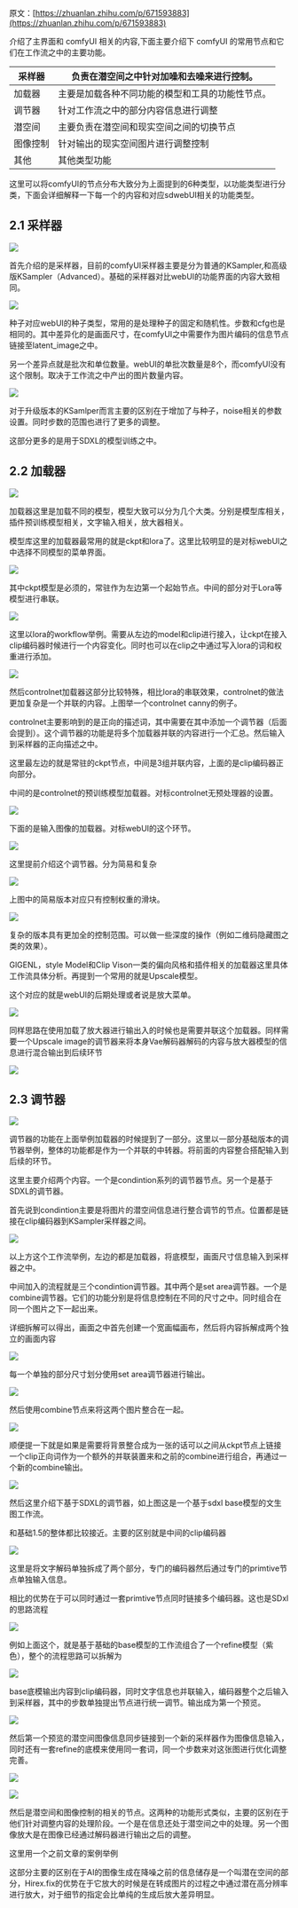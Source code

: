 原文：[https://zhuanlan.zhihu.com/p/671593883](https://zhuanlan.zhihu.com/p/671593883)


介绍了主界面和 comfyUI 相关的内容,下面主要介绍下 comfyUI 的常用节点和它们在工作流之中的主要功能。

| 采样器 | 负责在潜空间之中针对加噪和去噪来进行控制。 |
| ---- | ---- |
| 加载器 | 主要是加载各种不同功能的模型和工具的功能性节点。 |
| 调节器 | 针对工作流之中的部分内容信息进行调整 |
| 潜空间 | 主要负责在潜空间和现实空间之间的切换节点 |
| 图像控制 | 针对输出的现实空间图片进行调整控制 |
| 其他 | 其他类型功能 |

这里可以将comfyUI的节点分布大致分为上面提到的6种类型，以功能类型进行分类，下面会详细解释一下每一个的内容和对应sdwebUI相关的功能类型。

## **2.1 采样器**

![](https://qhdtc.oss-cn-chengdu.aliyuncs.com/obsidian/20240220163757.png)


首先介绍的是采样器，目前的comfyUI采样器主要是分为普通的KSampler,和高级版KSampler（Advanced）。基础的采样器对比webUI的功能界面的内容大致相同。

![](https://qhdtc.oss-cn-chengdu.aliyuncs.com/obsidian/v2-310cb2cc6dc33afe483f30cfc00cde98_b.jpg)

种子对应webUI的种子类型，常用的是处理种子的固定和随机性。步数和cfg也是相同的。其中差异化的是画面尺寸，在comfyUI之中需要作为图片编码的信息节点链接至latent_image之中。

另一个差异点就是批次和单位数量。webUI的单批次数量是8个，而comfyUI没有这个限制。取决于工作流之中产出的图片数量内容。

![](https://qhdtc.oss-cn-chengdu.aliyuncs.com/obsidian/20240220171358.png)

对于升级版本的KSamlper而言主要的区别在于增加了与种子，noise相关的参数设置。同时步数的范围也进行了更多的调整。

这部分更多的是用于SDXL的模型训练之中。

## **2.2 加载器**

![](https://qhdtc.oss-cn-chengdu.aliyuncs.com/obsidian/20240220171606.png)

加载器这里是加载不同的模型，模型大致可以分为几个大类。分别是模型库相关，插件预训练模型相关，文字输入相关，放大器相关。

模型库这里的加载器最常用的就是ckpt和lora了。这里比较明显的是对标webUI之中选择不同模型的菜单界面。

![](https://qhdtc.oss-cn-chengdu.aliyuncs.com/obsidian/v2-2a1e55ae6e65a5fd190441d7160f89bf_b.jpg)

其中ckpt模型是必须的，常驻作为左边第一个起始节点。中间的部分对于Lora等模型进行串联。

![](https://qhdtc.oss-cn-chengdu.aliyuncs.com/obsidian/v2-81fc6e521c8f941bb69f1223cfdbc4a5_b.jpg)

这里以lora的workflow举例。需要从左边的model和clip进行接入，让ckpt在接入clip编码器时候进行一个内容变化。同时也可以在clip之中通过写入lora的词和权重进行添加。

![](https://qhdtc.oss-cn-chengdu.aliyuncs.com/obsidian/20240220171720.png)

然后controlnet加载器这部分比较特殊，相比lora的串联效果，controlnet的做法更加复杂是一个并联的内容。上图举一个controlnet canny的例子。

controlnet主要影响到的是正向的描述词，其中需要在其中添加一个调节器（后面会提到）。这个调节器的功能是将多个加载器并联的内容进行一个汇总。然后输入到采样器的正向描述之中。

这里最左边的就是常驻的ckpt节点，中间是3组并联内容，上面的是clip编码器正向部分。

中间的是controlnet的预训练模型加载器。对标controlnet无预处理器的设置。

![](https://qhdtc.oss-cn-chengdu.aliyuncs.com/obsidian/v2-4e06b2ba0c047a6bcd78f112bf719053_b.jpg)

下面的是输入图像的加载器。对标webUI的这个环节。

![](https://qhdtc.oss-cn-chengdu.aliyuncs.com/obsidian/v2-31cd06fae2dd0d03f06aea64049d9ded_b.jpg)

这里提前介绍这个调节器。分为简易和复杂

![](https://qhdtc.oss-cn-chengdu.aliyuncs.com/obsidian/v2-80a1689cbec2ba3c66b2cdc897ebe39a_b.jpg)

上图中的简易版本对应只有控制权重的滑块。

![](https://qhdtc.oss-cn-chengdu.aliyuncs.com/obsidian/v2-87c244da3d8cea85f2c3e9e8d9ca8e78_b.jpg)

复杂的版本具有更加全的控制范围。可以做一些深度的操作（例如二维码隐藏图之类的效果）。

GlGENL，style Model和Clip Vison一类的偏向风格和插件相关的加载器这里具体工作流具体分析。再提到一个常用的就是Upscale模型。

这个对应的就是webUI的后期处理或者说是放大菜单。

![](https://qhdtc.oss-cn-chengdu.aliyuncs.com/obsidian/v2-83dad1746aea8d2d7d3cee6992251c6a_b.jpg)

同样思路在使用加载了放大器进行输出入的时候也是需要并联这个加载器。同样需要一个Upscale image的调节器来将本身Vae解码器解码的内容与放大器模型的信息进行混合输出到后续环节

![](https://qhdtc.oss-cn-chengdu.aliyuncs.com/obsidian/v2-f46b66202fa207b5fdff6eafe5875ca3_b.jpg)

## **2.3 调节器**

![](https://qhdtc.oss-cn-chengdu.aliyuncs.com/obsidian/20240220171959.png)

调节器的功能在上面举例加载器的时候提到了一部分。这里以一部分基础版本的调节器举例，整体的功能都是作为一个并联的中转器。将前面的内容整合搭配输入到后续的环节。

这里主要介绍两个内容。一个是condintion系列的调节器节点。另一个是基于SDXL的调节器。

首先说到condintion主要是将图片的潜空间信息进行整合调节的节点。位置都是链接在clip编码器到KSampler采样器之间。

![](https://qhdtc.oss-cn-chengdu.aliyuncs.com/obsidian/20240220172117.png)

以上方这个工作流举例，左边的都是加载器，将底模型，画面尺寸信息输入到采样器之中。

中间加入的流程就是三个condintion调节器。其中两个是set area调节器。一个是combine调节器。它们的功能分别是将信息控制在不同的尺寸之中。同时组合在同一个图片之下一起出来。

详细拆解可以得出，画面之中首先创建一个宽画幅画布，然后将内容拆解成两个独立的画面内容

![](https://qhdtc.oss-cn-chengdu.aliyuncs.com/obsidian/v2-a58c560c14f27b6120756f7467ece05f_b.jpg)

每一个单独的部分尺寸划分使用set area调节器进行输出。

![](https://qhdtc.oss-cn-chengdu.aliyuncs.com/obsidian/v2-5a26a40fa29b5535614bcc6c57536641_b.jpg)

然后使用combine节点来将这两个图片整合在一起。

![](https://qhdtc.oss-cn-chengdu.aliyuncs.com/obsidian/v2-63d1c0750458476362c5c96fb6214feb_b.jpg)

顺便提一下就是如果是需要将背景整合成为一张的话可以之间从ckpt节点上链接一个clip正向词作为一个额外的并联装置来和之前的combine进行组合，再通过一个新的combine输出。

![](https://qhdtc.oss-cn-chengdu.aliyuncs.com/obsidian/20240220172238.png)


然后这里介绍下基于SDXL的调节器，如上图这是一个基于sdxl base模型的文生图工作流。

和基础1.5的整体都比较接近。主要的区别就是中间的clip编码器

![](https://qhdtc.oss-cn-chengdu.aliyuncs.com/obsidian/v2-c5687e0433fcc557e41e23e5d3f022e5_b.jpg)

这里是将文字解码单独拆成了两个部分，专门的编码器然后通过专门的primtive节点单独输入信息。

相比的优势在于可以同时通过一套primtive节点同时链接多个编码器。这也是SDxl的思路流程

![](https://qhdtc.oss-cn-chengdu.aliyuncs.com/obsidian/v2-b58a4a69023958c691ca38ca10a83086_b.jpg)

例如上面这个，就是基于基础的base模型的工作流组合了一个refine模型（紫色），整个的流程思路可以拆解为

![](https://qhdtc.oss-cn-chengdu.aliyuncs.com/obsidian/v2-44cc54c7530a561e219e4511fa2c6e46_b.jpg)

base底模输出内容到clip编码器，同时文字信息也并联输入，编码器整个之后输入到采样器，其中的步数单独提出节点进行统一调节。输出成为第一个预览。

![](https://qhdtc.oss-cn-chengdu.aliyuncs.com/obsidian/v2-2d4650165c972613c6cccf11917d0366_b.jpg)

然后第一个预览的潜空间图像信息同步链接到一个新的采样器作为图像信息输入，同时还有一套refine的底模来使用同一套词，同一个步数来对这张图进行优化调整完善。

![](https://qhdtc.oss-cn-chengdu.aliyuncs.com/obsidian/v2-40e9a7210fd64aab1b5f9f3959f62419_b.jpg)

![](https://qhdtc.oss-cn-chengdu.aliyuncs.com/obsidian/v2-c781312e23be53b6c62db93e99d0cba5_b.jpg)

然后是潜空间和图像控制的相关的节点。这两种的功能形式类似，主要的区别在于他们针对调整内容的处理阶段。一个是在信息还处于潜空间之中的处理。另一个图像放大是在图像已经通过解码器进行输出之后的调整。

这里用一个之前文章的案例举例

这部分主要的区别在于AI的图像生成在降噪之前的信息储存是一个叫潜在空间的部分，Hirex.fix的优势在于它放大的时候是在转成图片的过程之中通过潜在高分辨率进行放大，对于细节的指定会比单纯的生成后放大差异明显。
